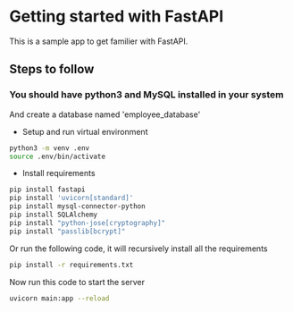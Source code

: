 # Getting started with FastAPI
This is a sample app to get familier with FastAPI.

## Steps to follow
### You should have python3 and MySQL installed in your system
And create a database named 'employee_database'

- Setup and run virtual environment
``` bash
python3 -m venv .env
source .env/bin/activate
```
- Install requirements
``` bash
pip install fastapi
pip install 'uvicorn[standard]'
pip install mysql-connector-python
pip install SQLAlchemy
pip install "python-jose[cryptography]"
pip install "passlib[bcrypt]"
```
Or run the following code, it will recursively install all the requirements
``` bash
pip install -r requirements.txt
```

Now run this code to start the server
``` bash
uvicorn main:app --reload
```

